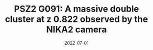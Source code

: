 ---
title: "PSZ2 G091: A massive double cluster at z   0.822 observed by the NIKA2 camera"
collection: "co_procs"
permalink: /publications/2022EPJWC.25700003A
date: 2022-07-01
venue: "mm Universe @ NIKA2 - Observing the mm Universe with the NIKA2 Camera"
citation: "Artis, E., Adam, R., Ade, P., et al. (2022), mm Universe @ NIKA2 - Observing the mm Universe with the NIKA2 Camera, 257, 00003."
---